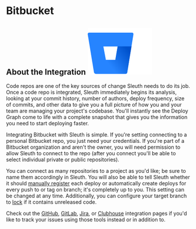 # Bitbucket

## About the Integration ![](../../../.gitbook/assets/bitbucket-2x-blue.png) 

Code repos are one of the key sources of change Sleuth needs to do its job. Once a code repo is integrated, Sleuth immediately begins its analysis, looking at your commit history, number of authors, deploy frequency, size of commits, and other data to give you a full picture of how you and your team are managing your project's codebase. You'll instantly see the Deploy Graph come to life with a complete snapshot that gives you the information you need to start deploying faster.

Integrating Bitbucket with Sleuth is simple. If you're setting connecting to a personal Bitbucket repo, you just need your credentials. If you're part of a Bitbucket organization and aren't the owner, you will need permission to allow Sleuth to connect to the repo \(after you connect you'll be able to select individual private or public repositories\).

You can connect as many repositories to a project as you'd like; be sure to name them accordingly in Sleuth. You will also be able to tell Sleuth whether it should [manually register](../../manual-changes.md) each deploy or automatically create deploys for every push to or tag on branch; it's completely up to you. This setting can be changed at any time. Additionally, you can configure your target branch to [lock](../../terminology.md#locking) if it contains unreleased code.

Check out the [GitHub](github.md), [GitLab](gitlab.md), [Jira](../../issue-trackers/jira.md), or [Clubhouse](../../issue-trackers/clubhouse.md) integration pages if you'd like to track your issues using those tools instead or in addition to.

